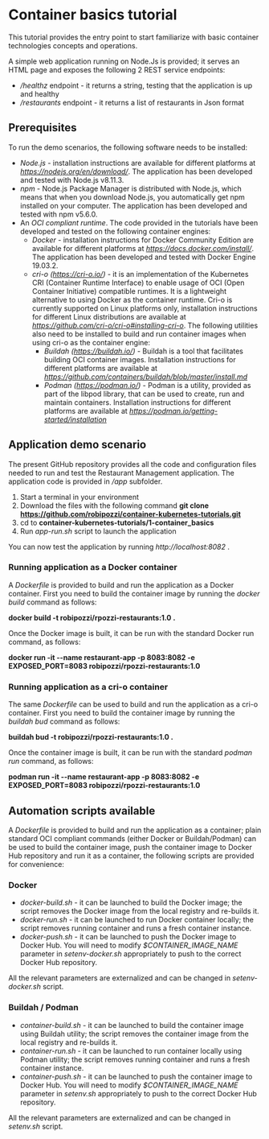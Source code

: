 # Container basics tutorial
This tutorial provides the entry point to start familiarize with basic container technologies concepts and operations.

A simple web application running on Node.Js is provided; it serves an HTML page and exposes the following 2 REST service endpoints:
* */healthz* endpoint - it returns a string, testing that the application is up and healthy
* */restaurants* endpoint - it returns a list of restaurants in Json format

## Prerequisites
To run the demo scenarios, the following software needs to be installed:
* *Node.js* - installation instructions are available for different platforms at *https://nodejs.org/en/download/*. The application has been developed and tested with Node.js v8.11.3.
* *npm* - Node.js Package Manager is distributed with Node.js, which means that when you download Node.js, you automatically get npm installed on your computer. The application has been developed and tested with npm v5.6.0.
* An *OCI compliant runtime*. The code provided in the tutorials have been developed and tested on the following container engines:
    * *Docker* - installation instructions for Docker Community Edition are available for different platforms at *https://docs.docker.com/install/*. The application has been developed and tested with Docker Engine 19.03.2.
    * *cri-o (https://cri-o.io/)* - it is an implementation of the Kubernetes CRI (Container Runtime Interface) to enable usage of OCI (Open Container Initiative) compatible runtimes. It is a lightweight alternative to using Docker as the container runtime. Cri-o is currently supported on Linux platforms only, installation instructions for different Linux distributions are available at *https://github.com/cri-o/cri-o#installing-cri-o*. The following utilities also need to be installed to build and run container images when using cri-o as the container engine:
        * *Buildah (https://buildah.io/)* - Buildah is a tool that facilitates building OCI container images. Installation instructions for different platforms are available at *https://github.com/containers/buildah/blob/master/install.md*
        * *Podman (https://podman.io/)* - Podman is a utility, provided as part of the libpod library, that can be used to create, run and maintain containers. Installation instructions for different platforms are available at *https://podman.io/getting-started/installation*

## Application demo scenario
The present GitHub repository provides all the code and configuration files needed to run and test the Restaurant Management application. The application code is provided in */app* subfolder.

1. Start a terminal in your environment
2. Download the files with the following command **git clone https://github.com/robipozzi/container-kubernetes-tutorials.git**
3. cd to **container-kubernetes-tutorials/1-container_basics**
4. Run *app-run.sh* script to launch the application

You can now test the application by running *http://localhost:8082* .

### Running application as a Docker container
A *Dockerfile* is provided to build and run the application as a Docker container. 
First you need to build the container image by running the *docker build* command as follows:

**docker build -t robipozzi/rpozzi-restaurants:1.0 .**

Once the Docker image is built, it can be run with the standard Docker run command, as follows: 

**docker run -it --name restaurant-app -p 8083:8082 -e EXPOSED_PORT=8083 robipozzi/rpozzi-restaurants:1.0**

### Running application as a cri-o container
The same *Dockerfile* can be used to build and run the application as a cri-o container. 
First you need to build the container image by running the *buildah bud* command as follows:

**buildah bud -t robipozzi/rpozzi-restaurants:1.0 .**

Once the container image is built, it can be run with the standard *podman run* command, as follows: 

**podman run -it --name restaurant-app -p 8083:8082 -e EXPOSED_PORT=8083 robipozzi/rpozzi-restaurants:1.0**

## Automation scripts available
A *Dockerfile* is provided to build and run the application as a container; plain standard OCI compliant commands (either Docker or Buildah/Podman) can be used to build the container image, push the container image to Docker Hub repository and run it as a container, the following scripts are provided for convenience:

### Docker
* *docker-build.sh* - it can be launched to build the Docker image; the script removes the Docker image from the local registry and re-builds it.
* *docker-run.sh* - it can be launched to run Docker container locally; the script removes running container and runs a fresh container instance.
* *docker-push.sh* - it can be launched to push the Docker image to Docker Hub. You will need to modify *$CONTAINER_IMAGE_NAME* parameter in *setenv-docker.sh* appropriately to push to the correct Docker Hub repository.

All the relevant parameters are externalized and can be changed in *setenv-docker.sh* script.

### Buildah / Podman
* *container-build.sh* - it can be launched to build the container image using Buildah utility; the script removes the container image from the local registry and re-builds it.
* *container-run.sh* - it can be launched to run container locally using Podman utility; the script removes running container and runs a fresh container instance.
* *container-push.sh* - it can be launched to push the container image to Docker Hub. You will need to modify *$CONTAINER_IMAGE_NAME* parameter in *setenv.sh* appropriately to push to the correct Docker Hub repository.

All the relevant parameters are externalized and can be changed in *setenv.sh* script.